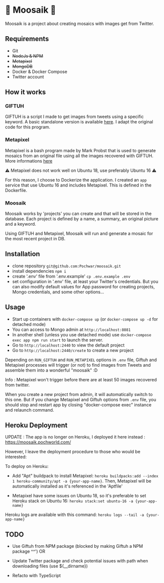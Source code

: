 # 🦌 Moosaik 🦌

Moosaik is a project about creating mosaics with images get from Twitter.

## Requirements

- Git
- ~~NodeJs & NPM~~
- ~~Metapixel~~
- ~~MongoDB~~
- Docker & Docker Compose
- Twitter account

## How it works

### GIFTUH
GIFTUH is a script I made to get images from tweets using a specific keyword. A basic standalone version is available [here](https://github.com/Pochwar/giftuh). I adapt the original code for this program.

### Metapixel

Metapixel is a bash program made by Mark Probst that is used to generate mosaics from an original file using all the images recovered with GIFTUH. More informations [here](https://github.com/schani/metapixel)

⚠ Metapixel does not work well on Ubuntu 18, use preferably Ubuntu 16 ⚠ 

For this reason, I choose to Dockerize the application. I created an `app` service that use Ubuntu 16 and includes Metapixel. This is defined in the Dockerfile.

### Moosaik

Moosaik works by 'projects' you can create and that will be stored in the database. Each project is defined by a name, a summary, an original picture and a keyword.

Using GIFTUH and Metapixel, Moosaik will run and generate a mosaic for the most recent project in DB.

## Installation

- clone repository `git@github.com:Pochwar/moosaik.git`
- install dependencies `npm i`
- create '.env' file from '.env.example' `cp .env.example .env`
- set configuration in '.env' file, at least your Twitter's credentials. But you can also modify default values for App password for creating projects, Mongo credentials, and some other options...

## Usage

- Start up containers with `docker-compose up` (or `docker-compose up -d` for detached mode)
- You can access to Mongo admin at `http://localhost:8081`
- In another shell (unless you use detached mode) use `docker-compose exec app npm run start` to launch the server.
- Go to `http://localhost:2440` to view the default project
- Go to `http://localhost:2440/create` to create a new project

Depending on `RUN_GIFTUH` and `RUN_METAPIXEL` options in `.env` file, Giftuh and Metapixel processes will trigger (or not) to find images from Tweets and assemble them into a wonderful "moosaik" :D

Info : Metapixel won't trigger before there are at least 50 images recovered from twitter.

When you create a new project from admin, it will automatically switch to this one. But if you change Metapixel and Giftuh options from `.env` file, you should stop and restart app by closing "docker-compose exec" instance and relaunch command.

## Heroku Deployment

UPDATE : The app is no longer on Heroku, I deployed it here instead : https://moosaik.pochworld.com/

However, I leave the deployment procedure to those who would be interested:

To deploy on Heroku:

- Add "Apt" buildpack to install Metapixel: `heroku buildpacks:add --index 1 heroku-community/apt -a {your-app-name}`. Then, Metapixel will be automatically installed as it's referenced in the 'Aptfile'

- Metapixel have some issues on Ubuntu 18, so it's preferable to set Heroku stack on Ubuntu 16: `heroku stack:set ubuntu-16 -a {your-app-name}`

Heroku logs are available with this command: `heroku logs --tail -a {your-app-name}`


## TODO
- Use Giftuh from NPM package (blocked by making Giftuh a NPM package ^^')
OR
- Update Twitter package and check potential issues with path when downloading files (use ${__dirname})

- Refacto with TypeScript

